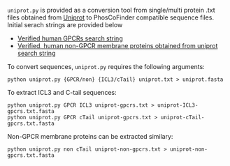 `uniprot.py` is provided as a conversion tool from single/multi protein .txt files obtained from [Uniprot](http://http://www.uniprot.org/) to PhosCoFinder compatible sequence files. Initial serach strings are provided below

* [Verified human GPCRs search string](http://www.uniprot.org/uniprot/?query=gpcr&fil=organism%3A%22Homo+sapiens+%28Human%29+%5B9606%5D%22+AND+reviewed%3Ayes&sort=score)
* [Verified, human non-GPCR membrane proteins obtained from uniprot search string](http://www.uniprot.org/uniprot/?query=annotation%3A%28type%3Atopo_dom+Cytoplasmic%29+AND+annotation%3A%28type%3Atransmem%29+NOT+go%3A%22g+protein%22+AND+reviewed%3Ayes+AND+organism%3A%22Homo+sapiens+%28Human%29+%5B9606%5D%22+NOT+keyword%3A%22G-protein+coupled+receptor+%5BKW-0297%5D%22&sort=score)

To convert sequences, `uniprot.py` requires the following arguments:
```
python uniprot.py {GPCR/non} {ICL3/cTail} uniprot.txt > uniprot.fasta
```

To extract ICL3 and C-tail sequences:
```
python uniprot.py GPCR ICL3 uniprot-gpcrs.txt > uniprot-ICL3-gpcrs.txt.fasta
python uniprot.py GPCR cTail uniprot-gpcrs.txt > uniprot-cTail-gpcrs.txt.fasta

```

Non-GPCR membrane proteins can be extracted similary:
```
python uniprot.py non cTail uniprot-non-gpcrs.txt > uniprot-non-gpcrs.txt.fasta
```

